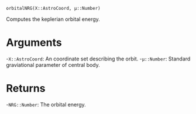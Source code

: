 ```
orbitalNRG(X::AstroCoord, μ::Number)
```

Computes the keplerian orbital energy.

# Arguments

-`X::AstroCoord`: An coordinate set describing the orbit. -`μ::Number`: Standard graviational parameter of central body.

# Returns

-`NRG::Number`: The orbital energy. 
